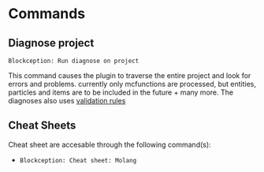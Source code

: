 # Commands

## Diagnose project

`Blockception: Run diagnose on project`

This command causes the plugin to traverse the entire project and look for errors and problems. currently only mcfunctions are processed, but
entities, particles and items are to be included in the future + many more. The diagnoses also uses [validation rules](./validation/Validation.md)

## Cheat Sheets

Cheat sheet are accesable through the following command(s):

- `Blockception: Cheat sheet: Molang`